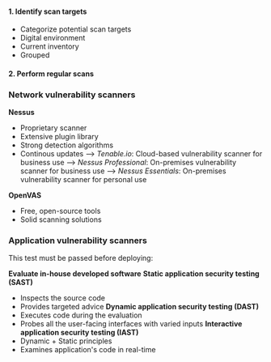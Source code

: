 #### 1. Identify scan targets

- Categorize potential scan targets
- Digital environment
- Current inventory
- Grouped

#### 2. Perform regular scans

### Network vulnerability scanners

**Nessus**
- Proprietary scanner
- Extensive plugin library
- Strong detection algorithms
- Continous updates
--> *Tenable.io*: Cloud-based vulnerability scanner for business use
--> *Nessus Professional*: On-premises vulnerability scanner for business use
--> *Nessus Essentials*: On-premises vulnerability scanner for personal use

**OpenVAS**
- Free, open-source tools
- Solid scanning solutions

### Application vulnerability scanners
This test must be passed before deploying:

**Evaluate in-house developed software**
**Static application security testing (SAST)**
- Inspects the source code
- Provides targeted advice
**Dynamic application security testing (DAST)**
- Executes code during the evaluation
- Probes all the user-facing interfaces with varied inputs
**Interactive application security testing (IAST)**
- Dynamic + Static principles
- Examines application's code in real-time